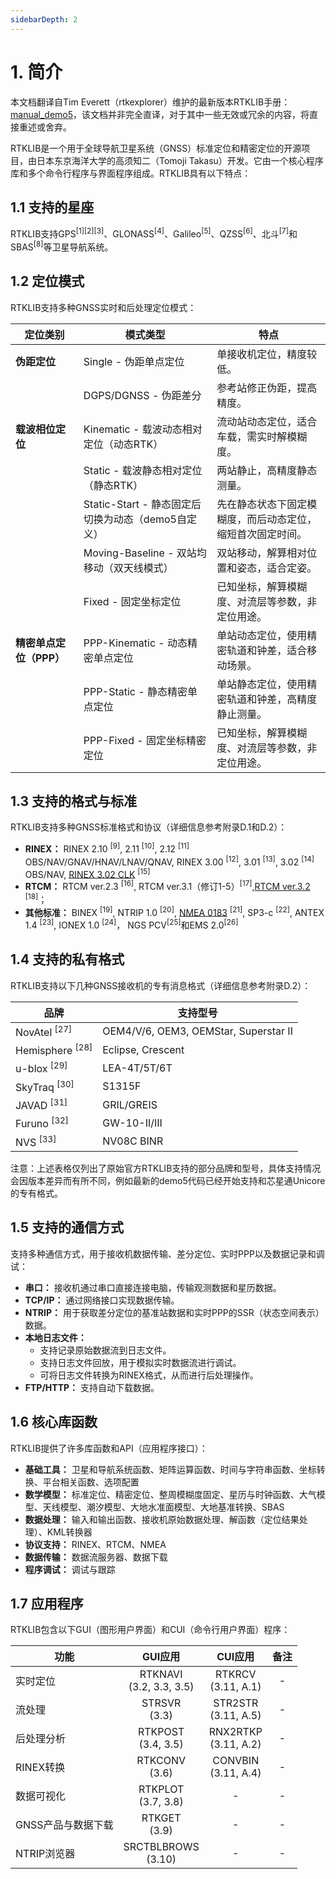 ```yaml
---
sidebarDepth: 2
---
```


# 1. 简介

本文档翻译自Tim Everett（rtkexplorer）维护的最新版本RTKLIB手册：[manual_demo5](https://rtkexplorer.com/pdfs/manual_demo5.pdf)，该文档并非完全直译，对于其中一些无效或冗余的内容，将直接重述或舍弃。

RTKLIB是一个用于全球导航卫星系统（GNSS）标准定位和精密定位的开源项目，由日本东京海洋大学的高须知二（Tomoji Takasu）开发。它由一个核心程序库和多个命令行程序与界面程序组成。RTKLIB具有以下特点：

## 1.1 支持的星座

RTKLIB支持GPS<sup>[1][2][3]</sup>、GLONASS<sup>[4]</sup>、Galileo<sup>[5]</sup>、QZSS<sup>[6]</sup>、北斗<sup>[7]</sup>和SBAS<sup>[8]</sup>等卫星导航系统。

## 1.2 定位模式

RTKLIB支持多种GNSS实时和后处理定位模式：

| 定位类别             | 模式类型                              | 特点                                                                 |
|----------------------|--------------------------------------------|----------------------------------------------------------------------|
| **伪距定位**         | Single - 伪距单点定位                      | 单接收机定位，精度较低。                                             |
|                      | DGPS/DGNSS - 伪距差分                     | 参考站修正伪距，提高精度。                                           |
| **载波相位定位**     | Kinematic - 载波动态相对定位（动态RTK）    | 流动站动态定位，适合车载，需实时解模糊度。                           |
|                      | Static - 载波静态相对定位（静态RTK）       | 两站静止，高精度静态测量。                       |
|                      | Static-Start - 静态固定后切换为动态（demo5自定义） | 先在静态状态下固定模糊度，而后动态定位，缩短首次固定时间。 |
|                      | Moving-Baseline - 双站均移动（双天线模式） | 双站移动，解算相对位置和姿态，适合定姿。                             |
|                      | Fixed - 固定坐标定位                       | 已知坐标，解算模糊度、对流层等参数，非定位用途。                     |
| **精密单点定位（PPP）** | PPP-Kinematic - 动态精密单点定位           | 单站动态定位，使用精密轨道和钟差，适合移动场景。                       |
|                      | PPP-Static - 静态精密单点定位              | 单站静态定位，使用精密轨道和钟差，高精度静止测量。                         |
|                      | PPP-Fixed - 固定坐标精密定位               | 已知坐标，解算模糊度、对流层等参数，非定位用途。                     |

## 1.3 支持的格式与标准

RTKLIB支持多种GNSS标准格式和协议（详细信息参考附录D.1和D.2）：
   
- **RINEX：** RINEX 2.10 <sup>[9]</sup>, 2.11 <sup>[10]</sup>, 2.12 <sup>[11]</sup> OBS/NAV/GNAV/HNAV/LNAV/QNAV, RINEX 3.00 <sup>[12]</sup>, 3.01 <sup>[13]</sup>, 3.02 <sup>[14]</sup> OBS/NAV, <u>RINEX 3.02 CLK</u> <sup>[15]</sup>
- **RTCM：** RTCM ver.2.3 <sup>[16]</sup>, RTCM ver.3.1（修订1-5）<sup>[17]</sup>,<u>RTCM ver.3.2</u> <sup>[18]</sup>；
- **其他标准：** BINEX <sup>[19]</sup>, NTRIP 1.0 <sup>[20]</sup>, <u>NMEA 0183</u> <sup>[21]</sup>, SP3-c <sup>[22]</sup>, ANTEX 1.4 <sup>[23]</sup>, IONEX 1.0 <sup>[24]</sup>， NGS PCV<sup>[25]</sup>和EMS 2.0<sup>[26]</sup>

## 1.4 支持的私有格式

RTKLIB支持以下几种GNSS接收机的专有消息格式（详细信息参考附录D.2）：

| **品牌**     | **支持型号**                              |
| ---------- | ------------------------------------- |
| NovAtel <sup>[27]</sup>    | OEM4/V/6, OEM3, OEMStar, Superstar II |
| Hemisphere <sup>[28]</sup> | Eclipse, Crescent                     |
| u-blox <sup>[29]</sup>     | LEA-4T/5T/6T                          |
| SkyTraq <sup>[30]</sup>    | S1315F                                |
| JAVAD <sup>[31]</sup>      | GRIL/GREIS                            |
| Furuno <sup>[32]</sup>     | GW-10-II/III                          |
| NVS <sup>[33]</sup>        | NV08C BINR                            |

注意：上述表格仅列出了原始官方RTKLIB支持的部分品牌和型号，具体支持情况会因版本差异而有所不同，例如最新的demo5代码已经开始支持和芯星通Unicore的专有格式。

## 1.5 支持的通信方式
   
支持多种通信方式，用于接收机数据传输、差分定位、实时PPP以及数据记录和调试：
- **串口：** 接收机通过串口直接连接电脑，传输观测数据和星历数据。
- **TCP/IP：** 通过网络接口实现数据传输。
- **NTRIP：** 用于获取差分定位的基准站数据和实时PPP的SSR（状态空间表示）数据。
- **本地日志文件：**
  - 支持记录原始数据流到日志文件。
  - 支持日志文件回放，用于模拟实时数据流进行调试。
  - 可将日志文件转换为RINEX格式，从而进行后处理操作。
- **FTP/HTTP：** 支持自动下载数据。

## 1.6 核心库函数

RTKLIB提供了许多库函数和API（应用程序接口）：
   
- **基础工具：** 卫星和导航系统函数、矩阵运算函数、时间与字符串函数、坐标转换、平台相关函数、选项配置
- **数学模型：** 标准定位、精密定位、整周模糊度固定、星历与时钟函数、大气模型、天线模型、潮汐模型、大地水准面模型、大地基准转换、SBAS
- **数据处理：** 输入和输出函数、接收机原始数据处理、解函数（定位结果处理）、KML转换器
- **协议支持：** RINEX、RTCM、NMEA
- **数据传输：** 数据流服务器、数据下载
- **程序调试：** 调试与跟踪

## 1.7 应用程序

RTKLIB包含以下GUI（图形用户界面）和CUI（命令行用户界面）程序：
<table style="text-align: center;">
 <thead>
    <tr>
      <th>功能</th>
      <th>GUI应用</th>
      <th>CUI应用</th>
      <th>备注</th>
    </tr>
 </thead>
 <tbody>
    <tr>
      <td style="text-align: left;">实时定位</td>
      <td>RTKNAVI<br>(3.2, 3.3, 3.5)</td>
      <td>RTKRCV<br>(3.11, A.1)</td>
      <td>-</td>
    </tr>
    <tr>
      <td style="text-align: left;">流处理</td>
      <td>STRSVR<br>(3.3)</td>
      <td>STR2STR<br>(3.11, A.5)</td>
      <td>-</td>
    </tr>
    <tr>
      <td style="text-align: left;">后处理分析</td>
      <td>RTKPOST<br>(3.4, 3.5)</td>
      <td>RNX2RTKP<br>(3.11, A.2)</td>
      <td>-</td>
    </tr>
    <tr>
      <td style="text-align: left;">RINEX转换</td>
      <td>RTKCONV<br>(3.6)</td>
      <td>CONVBIN<br>(3.11, A.4)</td>
      <td>-</td>
    </tr>
    <tr>
      <td style="text-align: left;">数据可视化</td>
      <td>RTKPLOT<br>(3.7, 3.8)</td>
      <td>-</td>
      <td>-</td>
    </tr>
    <tr>
      <td style="text-align: left;">GNSS产品与数据下载</td>
      <td>RTKGET<br>(3.9)</td>
      <td>-</td>
      <td>-</td>
    </tr>
    <tr>
      <td style="text-align: left;">NTRIP浏览器</td>
      <td>SRCTBLBROWS<br>(3.10)</td>
      <td>-</td>
      <td>-</td>
    </tr>
 </tbody>
</table>
